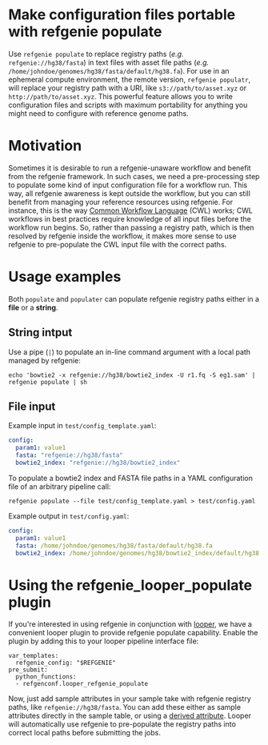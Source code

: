 # Make configuration files portable with refgenie populate

Use `refgenie populate` to replace registry paths (*e.g.* `refgenie://hg38/fasta`) in text files with asset file paths (*e.g.* `/home/johndoe/genomes/hg38/fasta/default/hg38.fa`). For use in an ephemeral compute environment, the remote version, `refgenie populatr`, will replace your registry path with a URI, like `s3://path/to/asset.xyz` or `http://path/to/asset.xyz`. This powerful feature allows you to write configuration files and scripts with maximum portability for anything you might need to configure with reference genome paths.

# Motivation

Sometimes it is desirable to run a refgenie-unaware workflow and benefit from the refgenie framework. In such cases, we need a pre-processing step to populate some kind of input configuration file for a workflow run. This way, all refgenie awareness is kept outside the workflow, but you can still benefit from managing your reference resources using refgenie. For instance, this is the way [Common Workflow Language](https://www.commonwl.org/) (CWL) works; CWL workflows in best practices require knowledge of all input files before the workflow run begins. So, rather than passing a registry path, which is then resolved by refgenie inside the workflow, it makes more sense to use refgenie to pre-populate the CWL input file with the correct paths.

# Usage examples

Both `populate` and `populater` can populate refgenie registry paths either in a **file** or a **string**.

## String intput

Use a pipe (`|`) to populate an in-line command argument with a local path managed by refgenie:

```console
echo 'bowtie2 -x refgenie://hg38/bowtie2_index -U r1.fq -S eg1.sam' | refgenie populate | sh
```

## File input

Example input in `test/config_template.yaml`:
```yaml
config:
  param1: value1
  fasta: "refgenie://hg38/fasta"
  bowtie2_index: "refgenie://hg38/bowtie2_index"
```

To populate a bowtie2 index and FASTA file paths in a YAML configuration file of an arbitrary pipeline call:

```console
refgenie populate --file test/config_template.yaml > test/config.yaml
```

Example output in `test/config.yaml`:
```yaml
config:
  param1: value1
  fasta: /home/johndoe/genomes/hg38/fasta/default/hg38.fa
  bowtie2_index: /home/johndoe/genomes/hg38/bowtie2_index/default/hg38
```


# Using the refgenie_looper_populate plugin

If you're interested in using refgenie in conjunction with [looper](https://looper.databio.org/), we have a convenient looper plugin to provide refgenie populate capability. Enable the plugin by adding this to your looper pipeline interface file:

```
var_templates:
  refgenie_config: "$REFGENIE"
pre_submit:
  python_functions:
  - refgenconf.looper_refgenie_populate
```

Now, just add sample attributes in your sample take with refgenie registry paths, like `refgenie://hg38/fasta`. You can add these either as sample attributes directly in the sample table, or using a [derived attribute](http://pep.databio.org/en/latest/specification/#sample-modifier-derive). Looper will automatically use refgenie to pre-populate the registry paths into correct local paths before submitting the jobs.
